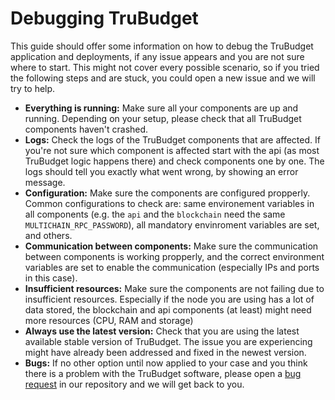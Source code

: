# Debugging TruBudget

This guide should offer some information on how to debug the TruBudget application and deployments, if any issue appears and you are not sure where to start. This might not cover every possible scenario, so if you tried the following steps and are stuck, you could open a new issue and we will try to help.


- **Everything is running:** Make sure all your components are up and running. Depending on your setup, please check that all TruBudget components haven't crashed. 
- **Logs:** Check the logs of the TruBudget components that are affected. If you're not sure which component is affected start with the api (as most TruBudget logic happens there) and check components one by one. The logs should tell you exactly what went wrong, by showing an error message.
- **Configuration:** Make sure the components are configured propperly. Common configurations to check are: same environement variables in all components (e.g. the `api` and the `blockchain` need the same `MULTICHAIN_RPC_PASSWORD`), all mandatory envinroment variables are set, and others.
- **Communication between components:** Make sure the communication between components is working propperly, and the correct environment variables are set to enable the communication (especially IPs and ports in this case). 
- **Insufficient resources:** Make sure the components are not failing due to insufficient resources. Especially if the node you are using has a lot of data stored, the blockchain and api components (at least) might need more resources (CPU, RAM and storage)
- **Always use the latest version:** Check that you are using the latest available stable version of TruBudget. The issue you are experiencing might have already been addressed and fixed in the newest version.
- **Bugs:** If no other option until now applied to your case and you think there is a problem with the TruBudget software, please open a [bug request](https://github.com/openkfw/TruBudget/issues/new?assignees=&labels=bug&projects=&template=1.bug.md) in our repository and we will get back to you.
